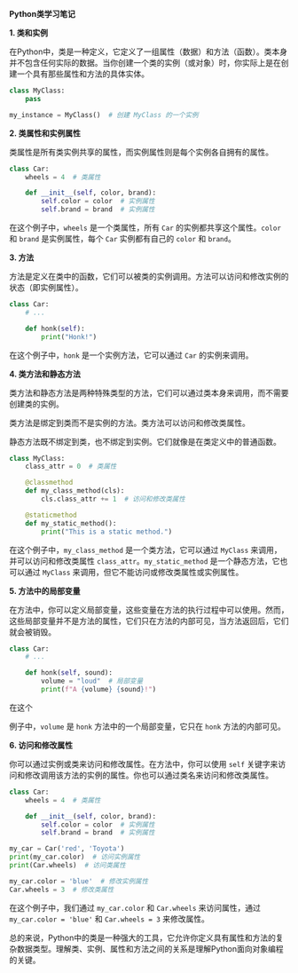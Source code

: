 **Python类学习笔记**

**1. 类和实例**

在Python中，类是一种定义，它定义了一组属性（数据）和方法（函数）。类本身并不包含任何实际的数据。当你创建一个类的实例（或对象）时，你实际上是在创建一个具有那些属性和方法的具体实体。

```python
class MyClass:
    pass

my_instance = MyClass()  # 创建 MyClass 的一个实例
```

**2. 类属性和实例属性**

类属性是所有类实例共享的属性，而实例属性则是每个实例各自拥有的属性。

```python
class Car:
    wheels = 4  # 类属性

    def __init__(self, color, brand):
        self.color = color  # 实例属性
        self.brand = brand  # 实例属性
```

在这个例子中，`wheels` 是一个类属性，所有 `Car` 的实例都共享这个属性。`color` 和 `brand` 是实例属性，每个 `Car` 实例都有自己的 `color` 和 `brand`。

**3. 方法**

方法是定义在类中的函数，它们可以被类的实例调用。方法可以访问和修改实例的状态（即实例属性）。

```python
class Car:
    # ...

    def honk(self):
        print("Honk!")
```

在这个例子中，`honk` 是一个实例方法，它可以通过 `Car` 的实例来调用。

**4. 类方法和静态方法**

类方法和静态方法是两种特殊类型的方法，它们可以通过类本身来调用，而不需要创建类的实例。

类方法是绑定到类而不是实例的方法。类方法可以访问和修改类属性。

静态方法既不绑定到类，也不绑定到实例。它们就像是在类定义中的普通函数。

```python
class MyClass:
    class_attr = 0  # 类属性

    @classmethod
    def my_class_method(cls):
        cls.class_attr += 1  # 访问和修改类属性

    @staticmethod
    def my_static_method():
        print("This is a static method.")
```

在这个例子中，`my_class_method` 是一个类方法，它可以通过 `MyClass` 来调用，并可以访问和修改类属性 `class_attr`。`my_static_method` 是一个静态方法，它也可以通过 `MyClass` 来调用，但它不能访问或修改类属性或实例属性。

**5. 方法中的局部变量**

在方法中，你可以定义局部变量，这些变量在方法的执行过程中可以使用。然而，这些局部变量并不是方法的属性，它们只在方法的内部可见，当方法返回后，它们就会被销毁。

```python
class Car:
    # ...

    def honk(self, sound):
        volume = "loud"  # 局部变量
        print(f"A {volume} {sound}!")
```

在这个

例子中，`volume` 是 `honk` 方法中的一个局部变量，它只在 `honk` 方法的内部可见。

**6. 访问和修改属性**

你可以通过实例或类来访问和修改属性。在方法中，你可以使用 `self` 关键字来访问和修改调用该方法的实例的属性。你也可以通过类名来访问和修改类属性。

```python
class Car:
    wheels = 4  # 类属性

    def __init__(self, color, brand):
        self.color = color  # 实例属性
        self.brand = brand  # 实例属性

my_car = Car('red', 'Toyota')
print(my_car.color)  # 访问实例属性
print(Car.wheels)  # 访问类属性

my_car.color = 'blue'  # 修改实例属性
Car.wheels = 3  # 修改类属性
```

在这个例子中，我们通过 `my_car.color` 和 `Car.wheels` 来访问属性，通过 `my_car.color = 'blue'` 和 `Car.wheels = 3` 来修改属性。

总的来说，Python中的类是一种强大的工具，它允许你定义具有属性和方法的复杂数据类型。理解类、实例、属性和方法之间的关系是理解Python面向对象编程的关键。